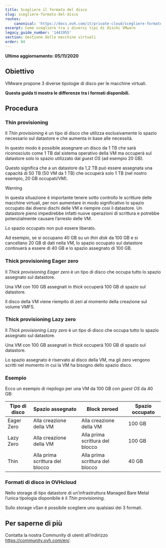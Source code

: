 ```yaml
---
title: Scegliere il formato del disco
slug: scegliere-formato-del-disco
routes:
    canonical: 'https://docs.ovh.com/it/private-cloud/scegliere-formato-del-disco/'
excerpt: Come scegliere tra i diversi tipi di dischi VMware
legacy_guide_number: '1441955'
section: Gestione delle macchine virtuali
order: 04
---
```


**Ultimo aggiornamento: 05/11/2020**

## Obiettivo

VMware propone 3 diverse tipologie di disco per le macchine virtuali.

**Questa guida ti mostra le differenze tra i formati disponibili.**

## Procedura

### Thin provisioning

Il *Thin provisioning* è un tipo di disco che utilizza esclusivamente lo spazio necessario sul datastore e che aumenta in base alle necessità.

In questo modo è possibile assegnare un disco da 1 TB che sarà riconosciuto come 1 TB dal sistema operativo della VM ma occuperà sul datastore solo lo spazio utilizzato dal *guest OS* (ad esempio 20 GB). 

Questo significa che a un datastore da 1,2 TB può essere assegnata una capacità di 50 TB (50 VM da 1 TB) che occuperà solo 1 TB (nel nostro esempio, 20 GB occupati/VM).

> [!warning]
>
> In questa situazione è importante tenere sotto controllo le scritture delle macchine virtuali, per non aumentare in modo significativo lo spazio occupato dai diversi dischi delle VM e riempire così il datastore.
> Un datastore pieno impedirebbe infatti nuove operazioni di scrittura e potrebbe potenzialmente causare l’arresto delle VM.
>

Lo spazio occupato non può essere liberato. 

Ad esempio, se si occupano 40 GB su un <i>thin disk </i>da 100 GB e si cancellano 20 GB di dati nella VM, lo spazio occupato sul datastore continuerà a essere di 40 GB e lo spazio assegnato di 100 GB.


### Thick provisioning Eager zero

Il *Thick provisioning Eager zero* è un tipo di disco che occupa tutto lo spazio assegnato sul datastore. 

Una VM con 100 GB assegnati in *thick* occuperà 100 GB di spazio sul datastore.

Il disco della VM viene riempito di zeri al momento della creazione sul volume VMFS.

### Thick provisioning Lazy zero

Il *Thick provisioning Lazy zero* è un tipo di disco che occupa tutto lo spazio assegnato sul datastore.

Una VM con 100 GB assegnati in *thick* occuperà 100 GB di spazio sul datastore.

Lo spazio assegnato è riservato al disco della VM, ma gli zero vengono scritti nel momento in cui la VM ha bisogno dello spazio disco.

### Esempio

Ecco un esempio di riepilogo per una VM da 100 GB con *guest OS* da 40 GB:


|Tipo di disco|Spazio assegnato|Block zeroed|Spazio occupato|
|---|---|---|---|
|Eager Zero|Alla creazione della VM|Alla creazione della VM|100 GB|
|Lazy Zero|Alla creazione della VM|Alla prima scrittura del blocco|100 GB|
|Thin|Alla prima scrittura del blocco|Alla prima scrittura del blocco|40 GB|

### Formati di disco in OVHcloud

Nello storage di tipo datastore di un’infrastruttura Managed Bare Metal l’unica tipologia disponibile è il *Thin provisioning*.

Sullo storage vSan è possibile scegliere uno qualsiasi dei 3 formati.

## Per saperne di più

Contatta la nostra Community di utenti all’indirizzo <https://community.ovh.com/en/>.
